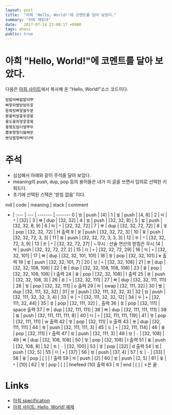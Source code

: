 ```yaml
---
layout: post
title:  "아희 'Hello, World!'에 코멘트를 달아 보았다."
summary: "아희 재밌네"
date:   2017-07-14 23:00:17 +0900
tags: aheui
public: true
---
```


# 아희 "Hello, World!"에 코멘트를 달아 보았다.

다음은 [아희 사이트](https://github.com/aheui/aheui.github.io/blob/master/_posts/2006-10-27-specification.ko.markdown#예제)에서 복사해 온 "Hello, World!"소스 코드이다.

```aheui
밤밣따빠밣밟따뿌
빠맣파빨받밤뚜뭏
돋밬탕빠맣붏두붇
볻뫃박발뚷투뭏붖
뫃도뫃희멓뭏뭏붘
뫃봌토범더벌뿌뚜
뽑뽀멓멓더벓뻐뚠
뽀덩벐멓뻐덕더벅
```

# 주석

* 심심해서 아래와 같이 주석을 달아 보았다.
* meaning의 push, dup, pop 등의 용어들은 내가 이 글을 쓰면서 임의로 선택한 키워드다.
* 초기에 선택된 스택은 '받침 없음' 이다.

ind | code | meaning | stack                   | comment
-   | :--- | ---     | -------                 | -------
0   | `밤`   | push    | [4]                     |
1   | `밣`   | push    | [4, 8]                  |
2   | `따`   | `*`     | [32]                    |
3   | `빠`   | dup     | [32, 32]                |
4   | `밣`   | push    | [32, 32, 8]             |
5   | `밟`   | push    | [32, 32, 8, 9]          |
6   | `따`   | `*`     | [32, 32, 72]            |
7   | `뿌`   | dup     | [32, 32, 72, 72]        |
8   | `뭏`   | pop     | [32, 32, 72]            | H 출력
9   | `붇`   | push    | [32, 32, 72, 3]         |
10  | `붖`   | push    | [32, 32, 72, 3, 3]      |
11  | `붘`   | push    | [32, 32, 72, 3, 3, 3]   |
12  | `뚜`   | `*`     | [32, 32, 72, 3, 9]      |
13  | `뚠`   | `*`     | [32, 32, 72, 27]        | `ㄴ`무시 : 산술 연산의 받침은 무시
14  | `벅`   | push    | [32, 32, 72, 27, 2]     |
15  | `더`   | `+`     | [32, 32, 72, 29]        |
16  | `덕`   | `+`     | [32, 32, 101]           |
17  | `뻐`   | dup     | [32, 32, 101, 101]      |
18  | `멓`   | pop     | [32, 32, 101]           | e 출력
19  | `벐`   | push    | [32, 32, 101,  7]       |
20  | `덩`   | `+`     | [32, 32, 108]           |
21  | `뽀`   | dup     | [32, 32, 108, 108]      |
22  | `뽑`   | dup     | [32, 32, 108, 108, 108] |
23  | `뫃`   | pop     | [32, 32, 108, 108]      | l 출력
24  | `뫃`   | pop     | [32, 32, 108]           | l 출력
25  | `볻`   | push    | [32, 32, 108, 3]        |
26  | `돋`   | `+`     | [32, 32, 111]           |
27  | `빠`   | dup     | [32, 32, 111, 111]      |
28  | `맣`   | pop     | [32, 32, 111]           | o 출력
29  | `파`   | swap    | [32, 111, 32]           |
30  | `빨`   | dup     | [32, 111, 32, 32]       |
31  | `받`   | push    | [32, 111, 32, 32, 3]    |
32  | `밤`   | push    | [32, 111, 32, 32, 3, 4] |
33  | `뚜`   | `*`     | [32, 111, 32, 32, 12]   |
34  | `두`   | `+`     | [32, 111, 32, 44]       |
35  | `뭏`   | pop     | [32, 111, 32]           | ,  출력
36  | `뭏`   | pop     | [32, 111]               | space 출력
37  | `뿌`   | dup     | [32, 111, 111]          |
38  | `뻐`   | dup     | [32, 111, 111, 111]     |
39  | `벓`   | push    | [32, 111, 111, 111, 8]  |
40  | `더`   | `+`     | [32, 111, 111, 119]     |
41  | `멓`   | pop     | [32, 111, 111]          | w 출력
42  | `멓`   | pop     | [32, 111]               | o 출력
43  | `뽀`   | dup     | [32, 111, 111]          |
44  | `봌`   | push    | [32, 111, 111, 3]       |
45  | `도`   | `+`     | [32, 111, 114]          |
46  | `뫃`   | pop     | [32, 111]               | r 출력
47  | `밬`   | push    | [32, 111, 3]            |
48  | `탕`   | `-`     | [32, 108]               |
49  | `빠`   | dup     | [32, 108, 108]          |
50  | `맣`   | pop     | [32, 108]               | l 출력
51  | `붏`   | push    | [32, 108, 8]            |
52  | `투`   | `-`     | [32, 100]               |
53  | `뭏`   | pop     | [32]                    | d 출력
54  | `벌`   | push    | [32, 5]                 |
55  | `더`   | `+`     | [37]                    |
56  | `범`   | push    | [37, 4]                 |
57  | `토`   | `-`     | [33]                    |
58  | `뫃`   | pop     | [ ]                     | ! 출력
59  | `박`   | push    | [2]                     |
60  | `발`   | push    | [2, 5]                  |
61  | `뚷`   | `*`     | [10]                    |
62  | `멓`   | pop     | [ ]                     | linefeed (10) 출력
63  | `희`   | end     | [ ]                     | `ㅎ`은 끝

# Links

* [아희 specification](https://github.com/aheui/aheui.github.io/blob/master/_posts/2006-10-27-specification.ko.markdown)
* [아희 사이트: Hello, World! 예제](https://github.com/aheui/aheui.github.io/blob/master/_posts/2006-10-27-specification.ko.markdown#예제)
